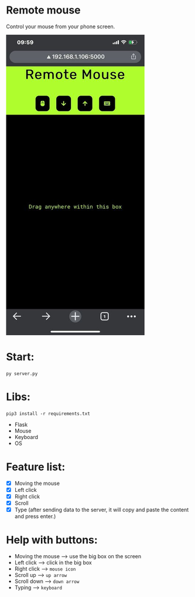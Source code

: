 # Remote mouse
Control your mouse from your phone screen.

![screenshot](/screen.jpg)

# Start:
`py server.py`

# Libs:
`pip3 install -r requirements.txt`
- Flask
- Mouse
- Keyboard
- OS

# Feature list:
- [x] Moving the mouse
- [x] Left click
- [x] Right click
- [x] Scroll
- [x] Type  (after sending data to the server, it will copy and paste the content and press enter.)

# Help with buttons:
- Moving the mouse --> use the big box on the screen
- Left click --> click in the big box
- Right click --> `mouse icon`
- Scroll up --> `up arrow`
- Scroll down --> `down arrow` 
- Typing --> `keyboard`